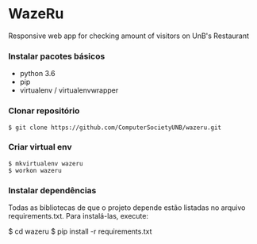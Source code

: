 # WazeRu
Responsive web app for checking amount of visitors on UnB's Restaurant

### Instalar pacotes básicos
- python 3.6
- pip
- virtualenv / virtualenvwrapper

### Clonar repositório
```
$ git clone https://github.com/ComputerSocietyUNB/wazeru.git
```

### Criar virtual env
```
$ mkvirtualenv wazeru
$ workon wazeru
```

### Instalar dependências
Todas as bibliotecas de que o projeto depende estão listadas no arquivo requirements.txt. Para instalá-las, execute:

$ cd wazeru
$ pip install -r requirements.txt
